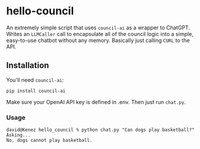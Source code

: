 # hello-council
An extremely simple script that uses `council-ai` as a wrapper to ChatGPT. Writes an `LLMCaller` call to encapsulate all of the council logic into a simple, easy-to-use chatbot without any memory. Basically just calling `CURL` to the API.

## Installation
You'll need `council-ai`:

`pip install council-ai`

Make sure your OpenAI API key is defined in .env. Then just run `chat.py`.

### Usage
```
david@Kenez hello_council % python chat.py "Can dogs play basketball?"
Asking...
No, dogs cannot play basketball.
```
